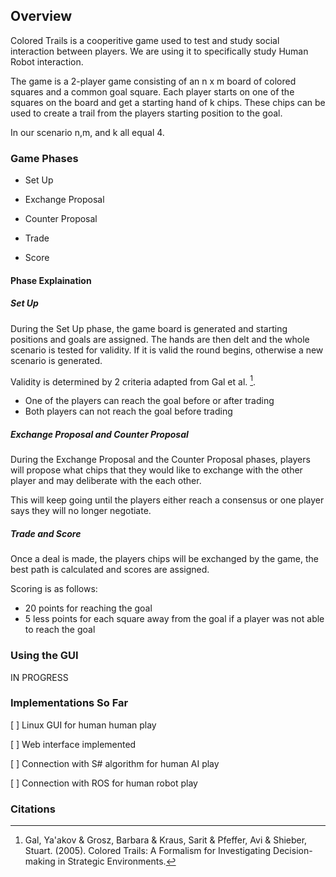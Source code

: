 ## Overview

Colored Trails is a cooperitive game used to test and study social interaction between players. We are using it to specifically study Human Robot interaction.

The game is a 2-player game consisting of an n x m board of colored squares and a common goal square. Each player starts on one of the squares on the board and get a starting hand of k chips. These chips can be used to create a trail from the players starting position to the goal.

In our scenario n,m, and k all equal 4.

### Game Phases

- Set Up

- Exchange Proposal

- Counter Proposal

- Trade

- Score

#### Phase Explaination

##### Set Up

During the Set Up phase, the game board is generated and starting positions and goals are assigned. The hands are then delt and the whole scenario is tested for validity. If it is valid the round begins, otherwise a new scenario is generated.

Validity is determined by 2 criteria adapted from Gal et al. [^1].

- One of the players can reach the goal before or after trading
- Both players can not reach the goal before trading

##### Exchange Proposal and Counter Proposal

During the Exchange Proposal and the Counter Proposal phases, players will propose what chips that they would like to exchange with the other player and may deliberate with the each other.

This will keep going until the players either reach a consensus or one player says they will no longer negotiate.

##### Trade and Score

Once a deal is made, the players chips will be exchanged by the game, the best path is calculated and scores are assigned.

Scoring is as follows:

- 20 points for reaching the goal
- 5 less points for each square away from the goal if a player was not able to reach the goal

### Using the GUI

IN PROGRESS

### Implementations So Far

[ ] Linux GUI for human human play

[ ] Web interface implemented

[ ] Connection with S# algorithm for human AI play

[ ] Connection with ROS for human robot play

### Citations

[^1]: Gal, Ya'akov & Grosz, Barbara & Kraus, Sarit & Pfeffer, Avi & Shieber, Stuart. (2005). Colored Trails: A Formalism for Investigating Decision-making in Strategic Environments.

